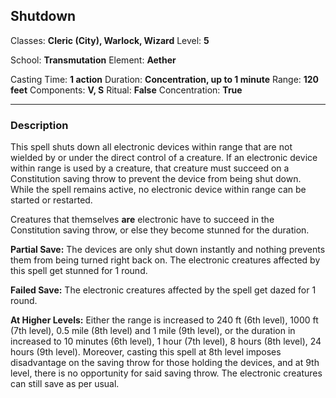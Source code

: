 ## Shutdown

Classes: **Cleric (City), Warlock, Wizard**
Level: **5**

School: **Transmutation**
Element: **Aether**

Casting Time: **1 action**
Duration: **Concentration, up to 1 minute**
Range: **120 feet**
Components: **V, S**
Ritual: **False**
Concentration: **True**

------

### Description

This spell shuts down all electronic devices within range that are not wielded by or under the direct control of a creature. If an electronic device within range is used by a creature, that creature must succeed on a Constitution saving throw to prevent the device from being shut down. While the spell remains active, no electronic device within range can be started or restarted.

Creatures that themselves **are** electronic have to succeed in the Constitution saving throw, or else they become stunned for the duration.

**Partial Save:** The devices are only shut down instantly and nothing prevents them from being turned right back on. The electronic creatures affected by this spell get stunned for 1 round.

**Failed Save:** The electronic creatures affected by the spell get dazed for 1 round.

**At Higher Levels:** Either the range is increased to 240 ft (6th level), 1000 ft (7th level), 0.5 mile (8th level) and 1 mile (9th level), or the duration in increased to 10 minutes (6th level), 1 hour (7th level), 8 hours (8th level), 24 hours (9th level). Moreover, casting this spell at 8th level imposes disadvantage on the saving throw for those holding the devices, and at 9th level, there is no opportunity for said saving throw. The electronic creatures can still save as per usual.